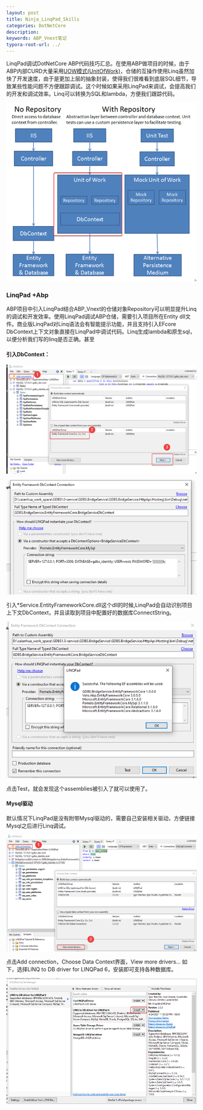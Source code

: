 ```yaml
---
layout: post
title: Ninja_LinqPad_Skills
categories: DotNetCore
description: 
keywords: ABP_Vnext笔记
typora-root-url: ../
---
```


LinqPad调试DotNetCore ABP代码技巧汇总。在使用ABP做项目的时候，由于ABP内部CURD大量采用[UOW模式(UnitOfWork)](https://docs.microsoft.com/en-us/aspnet/mvc/overview/older-versions/getting-started-with-ef-5-using-mvc-4/implementing-the-repository-and-unit-of-work-patterns-in-an-asp-net-mvc-application)，仓储的互操作使用Linq虽然加快了开发速度，由于是更加上层的抽象封装，使得我们很难看到底层SQL细节，导致某些性能问题不方便跟踪调试。这个时候如果采用LinqPad来调试，会提高我们的开发和调试效率。Linq可以转换为SQL和lambda，方便我们跟踪代码。

![vynmFXyxBg](/images/posts/vynmFXyxBg.png)

### LinqPad +Abp

ABP项目中引入LinqPad结合ABP_Vnext的仓储对象Repository可以明显提升Linq的调试和开发效率。使用LinqPad调试ABP仓储，需要引入项目所在Entity dll文件。商业版LinqPad对Linq语法会有智能提示功能，并且支持引入EFcore DbContext上下文对象直接在LinqPad中调试代码。Linq生成lambda和原生sql，以便分析我们写的linq是否正确。甚至

#### 引入DbContext：

![3XpyODva97](/images/posts/3XpyODva97.png)



![89WoZCudPX](/images/posts/89WoZCudPX.png)

引入*Service.EntityFrameworkCore.dll这个dll的时候,LinqPad会自动识别项目上下文DbContext，并且读取到项目中配置好的数据库ConnectString。

![PsntgnmBkH](/images/posts/PsntgnmBkH.png)

点击Test，就会发现这个assemblies被引入了就可以使用了。

#### Mysql驱动

默认情况下LinqPad是没有附带Mysql驱动的，需要自己安装相关驱动，方便链接Mysql之后进行Linq调试。

![jznHivgrio](/images/posts/jznHivgrio.png)

点击Add connection，Choose Data Context界面，View more drivers...   如下，选择LINQ to DB driver for LINQPad 6，安装即可支持各种数据库。

![segbnozRrG](/images/posts/segbnozRrG.png)

